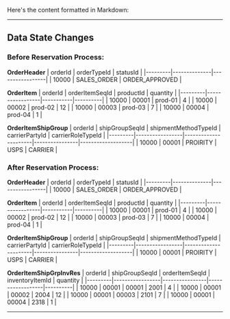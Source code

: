 Here's the content formatted in Markdown:

---

## Data State Changes

### Before Reservation Process:

**OrderHeader**
| orderId | orderTypeId | statusId        |
|---------|--------------|-----------------|
| 10000   | SALES_ORDER  | ORDER_APPROVED  |

**OrderItem**
| orderId | orderItemSeqId | productId | quantity |
|---------|-----------------|-----------|----------|
| 10000   | 00001           | prod-01   | 4        |
| 10000   | 00002           | prod-02   | 12       |
| 10000   | 00003           | prod-03   | 7        |
| 10000   | 00004           | prod-04   | 1        |

**OrderItemShipGroup**
| orderId | shipGroupSeqId | shipmentMethodTypeId | carrierPartyId | carrierRoleTypeId |
|---------|-----------------|----------------------|----------------|-------------------|
| 10000   | 00001           | PROIRITY             | USPS           | CARRIER           |

### After Reservation Process:

**OrderHeader**
| orderId | orderTypeId | statusId        |
|---------|--------------|-----------------|
| 10000   | SALES_ORDER  | ORDER_APPROVED  |

**OrderItem**
| orderId | orderItemSeqId | productId | quantity |
|---------|-----------------|-----------|----------|
| 10000   | 00001           | prod-01   | 4        |
| 10000   | 00002           | prod-02   | 12       |
| 10000   | 00003           | prod-03   | 7        |
| 10000   | 00004           | prod-04   | 1        |

**OrderItemShipGroup**
| orderId | shipGroupSeqId | shipmentMethodTypeId | carrierPartyId | carrierRoleTypeId |
|---------|-----------------|----------------------|----------------|-------------------|
| 10000   | 00001           | PROIRITY             | USPS           | CARRIER           |

**OrderItemShipGrpInvRes**
| orderId | shipGroupSeqId | orderItemSeqId | inventoryItemId | quantity |
|---------|-----------------|----------------|------------------|----------|
| 10000   | 00001           | 00001          | 2001             | 4        |
| 10000   | 00001           | 00002          | 2004             | 12       |
| 10000   | 00001           | 00003          | 2101             | 7        |
| 10000   | 00001           | 00004          | 2318             | 1        |

---
